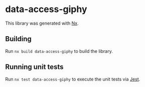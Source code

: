 # data-access-giphy

This library was generated with [Nx](https://nx.dev).

## Building

Run `nx build data-access-giphy` to build the library.

## Running unit tests

Run `nx test data-access-giphy` to execute the unit tests via [Jest](https://jestjs.io).
